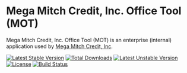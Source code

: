 Mega Mitch Credit, Inc. Office Tool (MOT)
==============

Mega Mitch Credit, Inc. Office Tool (MOT) is an enterprise (internal) application used by [Mega Mitch Credit, Inc](http://www.megamitch.com).

[![Latest Stable Version](https://poser.pugx.org/codingmatters/megamitch-mot/v/stable.svg)](https://packagist.org/packages/codingmatters/megamitch-mot) [![Total Downloads](https://poser.pugx.org/codingmatters/megamitch-mot/downloads.svg)](https://packagist.org/packages/codingmatters/megamitch-mot) [![Latest Unstable Version](https://poser.pugx.org/codingmatters/megamitch-mot/v/unstable.svg)](https://packagist.org/packages/codingmatters/megamitch-mot) [![License](https://poser.pugx.org/codingmatters/megamitch-mot/license.svg)](https://packagist.org/packages/codingmatters/megamitch-mot) [![Build Status](https://travis-ci.org/CodingMatters/MegaOfficeTool.svg)](https://travis-ci.org/CodingMatters/MegaOfficeTool)



